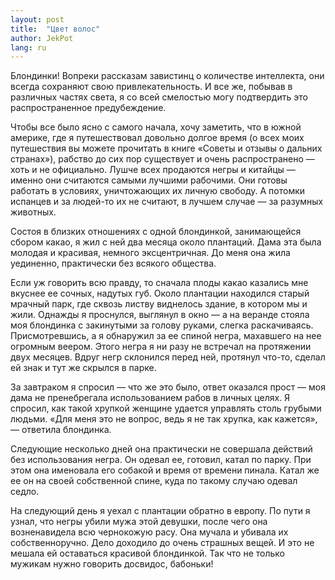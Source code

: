 ```yaml
---
layout: post
title:  "Цвет волос"
author: JekPot
lang: ru
---
```


Блондинки! Вопреки рассказам завистинц о количестве интеллекта, они всегда сохраняют свою привлекательность. И все же, побывав в различных частях света, я со всей смелостью могу подтвердить это распространенное предубеждение.

Чтобы все было ясно с самого начала, хочу заметить, что в южной америке, где я путешествовал довольно долгое время (о всех моих путешествия вы можете прочитать в книге «Советы и отзывы о дальних странах»), рабство до сих пор существует и очень распространено — хоть и не официально. Лушче всех продаются негры и китайцы — именно они считаются самыми лучшими рабочими. Они готовы работать в условиях, уничтожающих их личную свободу. А потомки испанцев и за людей-то их не считают, в лучшем случае — за разумных животных.

Состоя в близких отношениях с одной блондинкой, занимающейся сбором какао, я жил с ней два месяца около плантаций. Дама эта была молодая и красивая, немного эксцентричная. До меня она жила уединенно, практически без всякого общества.

Если уж говорить всю правду, то сначала плоды какао казались мне вкуснее ее сочных, надутых губ. Около плантации находился старый мрачный парк, где сквозь листву виднелось здание, в котором мы и жили. Однажды я проснулся, выглянул в окно — а на веранде стояла моя блондинка с закинутыми за голову руками, слегка раскачиваясь. Присмотревшись, а я обнаружил за ее спиной негра, махавшего на нее огромным веером. Этого негра я ни разу не встречал на протяжении двух месяцев. Вдруг негр склонился перед ней, протянул что-то, сделал ей знак и тут же скрылся в парке.

За завтраком я спросил — что же это было, ответ оказался прост — моя дама не пренебрегала использованием рабов в личных целях. Я спросил, как такой хрупкой женщине удается управлять столь грубыми людьми. «Для меня это не вопрос, ведь я не так хрупка, как кажется», — ответила блондинка.

Следующие несколько дней она практически не совершала действий без использования негра. Он одевал ее, готовил, катал по парку. При этом она именовала его собакой и время от времени пинала. Катал же ее он на своей собственной спине, куда по такому случаю одевал седло.

На следующий день я уехал с плантации обратно в европу. По пути я узнал, что негры убили мужа этой девушки, после чего она возненавидела всю чернокожую расу. Она мучала и убивала их собственноручно. Дело доходило до очень страшных вещей. И это не мешала ей оставаться красивой блондинкой. Так что не только мужикам нужно говорить досвидос, бабоньки!